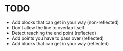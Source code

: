 # TODO

* Add blocks that can get in your way (non-reflected)
* Don't allow the line to overlap itself
* Detect reaching the end point (reflected)
* Add points you have to pass over (reflected)
* Add blocks that can get in your way (reflected)

